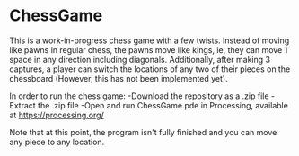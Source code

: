 # ChessGame

This is a work-in-progress chess game with a few twists. Instead of moving like pawns in regular chess, the pawns move like kings, ie, they can move 1 space in any direction
including diagonals. Additionally, after making 3 captures, a player can switch the locations of any two of their pieces on the chessboard (However, this has not been implemented
yet).

In order to run the chess game:
-Download the repository as a .zip file
-Extract the .zip file
-Open and run ChessGame.pde in Processing, available at https://processing.org/

Note that at this point, the program isn't fully finished and you can move any piece to any location.
